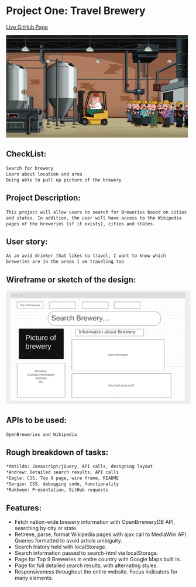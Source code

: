 # Project One: Travel Brewery

[Live GitHub Page](https://matildabrantley.github.io/project-one/)

![banner](assets/components/BreweryReadme.gif)

## CheckList:  
```
Search for brewery
Learn about location and area
Being able to pull up picture of the brewery
```
## Project Description:
```
This project will allow users to search for Breweries based on cities and states. In addition, the user will have access to the Wikipedia pages of the breweries (if it exists), cities and states.
```
## User story: 
```
As an avid drinker that likes to travel, I want to know which breweries are in the areas I am traveling too
```
## Wireframe or sketch of the design:
![Wireframe](assets/components/wireframe.PNG)
## APIs to be used:
```
OpenBreweries and Wikipedia
```
## Rough breakdown of tasks:
```
*Matilda: Javascript/jQuery, API calls, designing layout
*Andrew: Detailed search results, API calls
*Eagle: CSS, Top 9 page, wire frame, README
*Sergio: CSS, debugging code, functionality
*Rakheem: Presentation, GitHub requests
```
## Features:
* Fetch nation-wide brewery information with OpenBrreweryDB API, searching by city or state.
* Retireve, parse, format Wikipedia pages with ajax call to MediaWiki API. Queries formatted to avoid article ambiguity.
* Search history held with localStorage.
* Search information passed to search-html via localStorage.
* Page for Top 9 Breweries in entire country with Google Maps built in.
* Page for full detailed search results, with alternating styles.
* Responsiveness throughout the entire website. Focus indicators for many elements.


